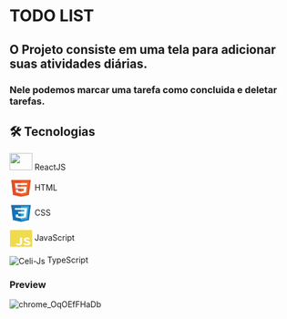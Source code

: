 # TODO LIST

## O Projeto consiste em uma tela para adicionar suas atividades diárias. 

### Nele podemos marcar uma tarefa como concluida e deletar tarefas.

## 🛠 Tecnologias

 <img src="https://upload.wikimedia.org/wikipedia/commons/thumb/a/a7/React-icon.svg/1200px-React-icon.svg.png" width="40" height="30" /> ReactJS
 
  <img align="center" alt="Celi-HTML" height="30" width="40" src="https://raw.githubusercontent.com/devicons/devicon/master/icons/html5/html5-original.svg"> HTML

 <img align="center" alt="Celi-CSS" height="30" width="40" src="https://raw.githubusercontent.com/devicons/devicon/master/icons/css3/css3-original.svg"> CSS

 <img align="center" alt="Celi-Js" height="30" width="40" src="https://raw.githubusercontent.com/devicons/devicon/master/icons/javascript/javascript-plain.svg"> JavaScript

 <img align="center" alt="Celi-Js" height="30" width="40" src="https://cdn.jsdelivr.net/gh/devicons/devicon/icons/typescript/typescript-original.svg" > TypeScript
          
### Preview


![chrome_OqOEfFHaDb](https://user-images.githubusercontent.com/87941765/211787043-8c6d47e7-3c6c-45c1-bf3b-1da61d0a7107.gif)

